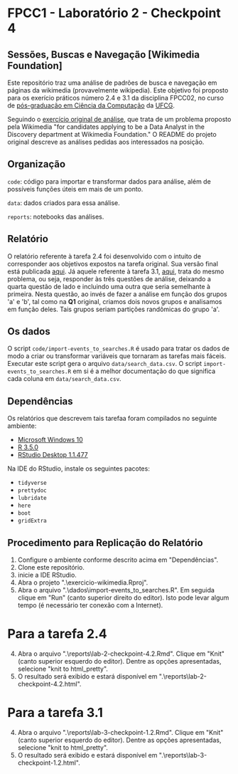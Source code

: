 # FPCC1 - Laboratório 2 - Checkpoint 4

## Sessões, Buscas e Navegação [Wikimedia Foundation]

Este repositório traz uma análise de padrões de busca e navegação em páginas da wikimedia (provavelmente wikipedia). Este objetivo foi proposto para os exerício práticos número 2.4 e 3.1 da disciplina FPCC02, no curso de [pós-graduação em Ciência da Computação](http://www.computacao.ufcg.edu.br/pos-graduacao) da [UFCG](http://www.ufcg.edu.br).

Seguindo o [exercício original de análise](https://github.com/wikimedia-research/Discovery-Hiring-Analyst-2016), que trata de um problema proposto pela Wikimedia "for candidates applying to be a Data Analyst in the Discovery department at Wikimedia Foundation." O README do projeto original descreve as análises pedidas aos interessados na posição.

## Organização

`code`: código para importar e transformar dados para análise, além de possíveis funções úteis em mais de um ponto.

`data`: dados criados para essa análise.

`reports`: notebooks das análises.

## Relatório

O relatório referente à tarefa 2.4 foi desenvolvido com o intuito de corresponder aos objetivos expostos na tarefa original. Sua versão final está publicada [aqui](http://rpubs.com/tiago_clementino/384699). Já aquele referente à tarefa 3.1, [aqui](), trata do mesmo problema, ou seja, responder às três questões de análise, deixando a quarta questão de lado e incluindo uma outra que seria semelhante à primeira. Nesta questão, ao invés de fazer a análise em função dos grupos 'a' e 'b', tal como na **Q1** original, criamos dois novos grupos e analisamos em função deles. Tais grupos seriam partições randômicas do grupo 'a'.

## Os dados

O script `code/import-events_to_searches.R` é usado para tratar os dados de modo a criar ou transformar variáveis que tornaram as tarefas mais fáceis. Executar este script gera o arquivo `data/search_data.csv`. O script `import-events_to_searches.R` em si é a melhor documentação do que significa cada coluna em `data/search_data.csv`.

## Dependências

Os relatórios que descrevem tais tarefaa foram compilados no seguinte ambiente:

- [Microsoft Windows 10](https://www.microsoft.com/pt-br/software-download/windows10)
- [R 3.5.0](https://www.r-project.org/)
- [RStudio Desktop 1.1.477](https://www.rstudio.com/products/rstudio/download/)

Na IDE do RStudio, instale os seguintes pacotes:

- `tidyverse`
- `prettydoc`
- `lubridate`
- `here`
- `boot`
- `gridExtra`

## Procedimento para Replicação do Relatório

1. Configure o ambiente conforme descrito acima em "Dependências".
2. Clone este repositório. 
3. inicie a IDE RStudio.
4. Abra o projeto ".\exercicio-wikimedia.Rproj".
3. Abra o arquivo ".\dados\import-events_to_searches.R". Em seguida clique em "Run" (canto superior direito do editor). Isto pode levar algum tempo (é necessário ter conexão com a Internet).

# Para a tarefa 2.4

4. Abra o arquivo ".\reports\lab-2-checkpoint-4.2.Rmd". Clique em "Knit" (canto superior esquerdo do editor). Dentre as opções apresentadas, selecione "knit to html_pretty".
5. O resultado será exibido e estará disponível em ".\reports\lab-2-checkpoint-4.2.html".

# Para a tarefa 3.1

4. Abra o arquivo ".\reports\lab-3-checkpoint-1.2.Rmd". Clique em "Knit" (canto superior esquerdo do editor). Dentre as opções apresentadas, selecione "knit to html_pretty".
5. O resultado será exibido e estará disponível em ".\reports\lab-3-checkpoint-1.2.html".